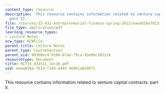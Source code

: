 ```yaml
---
content_type: resource
description: 'This resource contains information related to venture capital contracts:
  part II.'
file: /courses/15-431-entrepreneurial-finance-spring-2011/eaea828a7b13f14dad4346961a018071_MIT15_431S11_lec10.pdf
file_type: application/pdf
learning_resource_types:
- Lecture Notes
ocw_type: OCWFile
parent_title: Lecture Notes
parent_type: CourseSection
parent_uid: 0d360ec4-9180-67ae-f9ca-93a99c185124
resourcetype: Document
title: MIT15_431S11_lec10.pdf
uid: eaea828a-7b13-f14d-ad43-46961a018071
---
```

This resource contains information related to venture capital contracts: part II.

